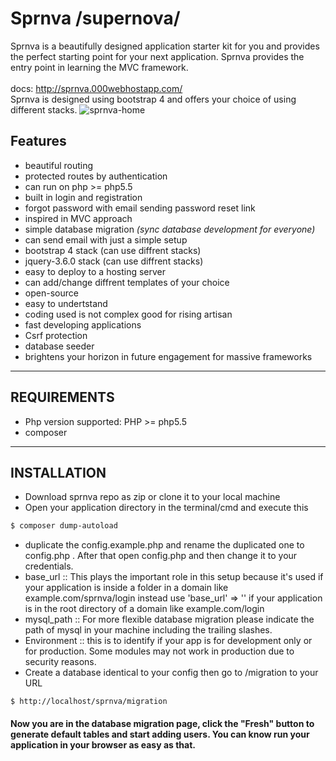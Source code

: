 # Sprnva /supernova/
Sprnva is a beautifully designed application starter kit for you and provides the perfect starting point for your next application. Sprnva provides the entry point in learning the MVC framework.
<br><br>
docs: http://sprnva.000webhostapp.com/
<br>
Sprnva is designed using bootstrap 4 and offers your choice of using different stacks.
![sprnva-home](https://user-images.githubusercontent.com/37282871/112921756-ee2ea900-913d-11eb-85e2-1a4d44677ffd.png)

## Features

- beautiful routing
- protected routes by authentication
- can run on php >= php5.5
- built in login and registration
- forgot password with email sending password reset link
- inspired in MVC approach
- simple database migration <i>(sync database development for everyone)</i>
- can send email with just a simple setup
- bootstrap 4 stack (can use diffrent stacks)
- jquery-3.6.0 stack (can use diffrent stacks)
- easy to deploy to a hosting server
- can add/change diffrent templates of your choice
- open-source
- easy to undertstand
- coding used is not complex good for rising artisan
- fast developing applications
- Csrf protection
- database seeder
- brightens your horizon in future engagement for massive frameworks
---
## REQUIREMENTS
- Php version supported: PHP >= php5.5
- composer
---
## INSTALLATION
- Download sprnva repo as zip or clone it to your local machine
- Open your application directory in the terminal/cmd and execute this
```bash
$ composer dump-autoload
```
- duplicate the config.example.php and rename the duplicated one to config.php . After that open config.php and then change it to your credentials.
- base_url :: This plays the important role in this setup because it's used if your application is inside a folder in a domain like example.com/sprnva/login instead use 'base_url' => '' if your application is in the root directory of a domain like example.com/login
- mysql_path :: For more flexible database migration please indicate the path of mysql in your machine including the trailing slashes.
- Environment :: this is to identify if your app is for development only or for production. Some modules may not work in production due to security reasons.
- Create a database identical to your config then go to /migration to your URL
```
$ http://localhost/sprnva/migration
```

#### Now you are in the database migration page, click the "Fresh" button to generate default tables and start adding users. You can know run your application in your browser as easy as that.

